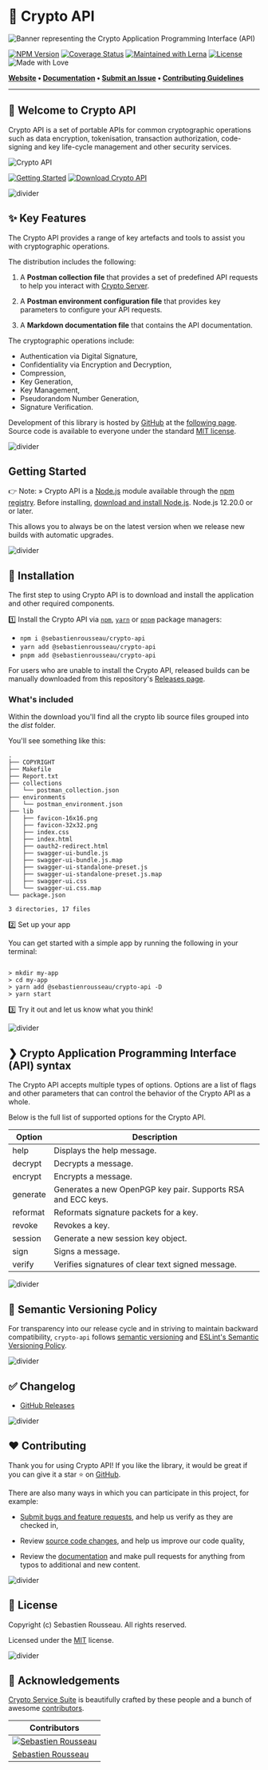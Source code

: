 # 🚀 Crypto API

![Banner representing the Crypto Application Programming Interface (API)](https://raw.githubusercontent.com/sebastienrousseau/crypto-service/master/assets/crypto-api-logo.svg)

[![NPM Version](https://img.shields.io/npm/v/solid-js.svg?style=for-the-badge)](https://www.npmjs.com/package/@sebastienrousseau/crypto-api)
[![Coverage Status](https://img.shields.io/coveralls/github/sebastienrousseau/crypto-service/solid.svg?branch=main\&style=for-the-badge\&color=blueviolet)](https://coveralls.io/github/sebastienrousseau/crypto-service?branch=main)
[![Maintained with Lerna](https://img.shields.io/badge/maintained%20with-lerna-blue?style=for-the-badge)](https://lerna.js.org/)
[![License](https://img.shields.io/badge/License-MIT-green.svg?style=for-the-badge\&logo=)](https://opensource.org/licenses/MIT)
![Made with Love](https://raw.githubusercontent.com/sebastienrousseau/crypto-service/master/assets/made-with-love.svg)

**[Website](https://crypto-api.io) • [Documentation](https://crypto-api.io/docs/)
• [Submit an Issue](https://github.com/sebastienrousseau/crypto-service/issues)
• [Contributing Guidelines](https://github.com/sebastienrousseau/crypto-service/blob/master/.github/CONTRIBUTING.md)**

***

## 👋 Welcome to Crypto API

Crypto API is a set of portable APIs for common cryptographic operations such as
data encryption, tokenisation, transaction authorization, code-signing and key
life-cycle management and other security services.

![Crypto API][crypto-api]

[![Getting Started][getting started]](#getting-started)
[![Download Crypto API][download]][8]

![divider][divider]

## ✨ Key Features

The Crypto API provides a range of key artefacts and tools to assist you with
cryptographic operations.

The distribution includes the following:

1.  A **Postman collection file** that provides a set of predefined API requests
    to help you interact with [Crypto Server][13].

1.  A **Postman environment configuration file** that provides key parameters to
    configure your API requests.

1.  A **Markdown documentation file** that contains the API documentation.

The cryptographic operations include:

- Authentication via Digital Signature,
- Confidentiality via Encryption and Decryption,
- Compression,
- Key Generation,
- Key Management,
- Pseudorandom Number Generation,
- Signature Verification.

Development of this library is hosted by [GitHub][1] at the [following page][2].
Source code is available to everyone under the standard [MIT license][3].

![divider][divider]

## Getting Started

👉 Note: » Crypto API is a [Node.js][4] module available through the
[npm registry][5]. Before installing, [download and install Node.js][4].
Node.js 12.20.0 or or later.

This allows you to always be on the latest version when we release new builds
with automatic upgrades.

![divider][divider]

## 🔧 Installation

The first step to using Crypto API is to download and install the
application and other required components.

1️⃣ Install the Crypto API via [`npm`][5], [`yarn`][6] or [`pnpm`][7] package
managers:

- `npm i @sebastienrousseau/crypto-api`
- `yarn add @sebastienrousseau/crypto-api`
- `pnpm add @sebastienrousseau/crypto-api`

For users who are unable to install the Crypto API, released builds can be
manually downloaded from this repository's
[Releases page](https://github.com/sebastienrousseau/crypto-service/releases/).

### What's included

Within the download you'll find all the crypto lib source files grouped into
the *dist* folder.

You'll see something like this:

```shell
.
├── COPYRIGHT
├── Makefile
├── Report.txt
├── collections
│   └── postman_collection.json
├── environments
│   └── postman_environment.json
├── lib
│   ├── favicon-16x16.png
│   ├── favicon-32x32.png
│   ├── index.css
│   ├── index.html
│   ├── oauth2-redirect.html
│   ├── swagger-ui-bundle.js
│   ├── swagger-ui-bundle.js.map
│   ├── swagger-ui-standalone-preset.js
│   ├── swagger-ui-standalone-preset.js.map
│   ├── swagger-ui.css
│   └── swagger-ui.css.map
└── package.json

3 directories, 17 files

```

2️⃣ Set up your app

You can get started with a simple app by running the following in your terminal:

```shell

> mkdir my-app
> cd my-app
> yarn add @sebastienrousseau/crypto-api -D
> yarn start

```

3️⃣ Try it out and let us know what you think!

![divider][divider]

## ❯ Crypto Application Programming Interface (API) syntax

The Crypto API accepts multiple types of options. Options are a list of flags
and other parameters that can control the behavior of the Crypto API as a
whole.

Below is the full list of supported options for the Crypto API.

| Option | Description |
|---|---|
| help      | Displays the help message. |
| decrypt   | Decrypts a message. |
| encrypt   | Encrypts a message. |
| generate  | Generates a new OpenPGP key pair. Supports RSA and ECC keys. |
| reformat  | Reformats signature packets for a key. |
| revoke    | Revokes a key. |
| session   | Generate a new session key object. |
| sign      | Signs a message. |
| verify    | Verifies signatures of clear text signed message. |

![divider][divider]

## 🚥 Semantic Versioning Policy

For transparency into our release cycle and in striving to maintain backward
compatibility, `crypto-api` follows [semantic versioning](http://semver.org/)
and [ESLint's Semantic Versioning Policy](https://github.com/eslint/eslint#semantic-versioning-policy).

![divider][divider]

## ✅ Changelog

- [GitHub Releases](https://github.com/sebastienrousseau/crypto-service/releases)

![divider][divider]

## ❤️ Contributing

Thank you for using Crypto API! If you like the library, it would be great if
you can give it a star ⭐ on [GitHub][2].

There are also many ways in which you can participate in this project, for
example:

-   [Submit bugs and feature requests][9], and help us verify as they are
    checked in,

-   Review [source code changes][10], and help us improve our code quality,

-   Review the [documentation][11] and make pull requests for anything from
    typos to additional and new content.

![divider][divider]

## 🥂 License

Copyright (c) Sebastien Rousseau. All rights reserved.

Licensed under the [MIT](LICENSE) license.

![divider][divider]

## 🏢 Acknowledgements

[Crypto Service Suite](https://crypto-service.co) is beautifully crafted by
these people and a bunch of awesome [contributors][12].

| Contributors |
|---------|
|[![Sebastien Rousseau](https://avatars0.githubusercontent.com/u/1394998?s=117)](https://sebastienrousseau.co.uk)|
|[Sebastien Rousseau](https://github.com/sebastienrousseau)|

[1]: https://github.com

[2]: https://github.com/sebastienrousseau/crypto-service

[3]: https://github.com/sebastienrousseau/crypto-service/blob/main/LICENSE

[4]: https://nodejs.org/en/

[5]: https://www.npmjs.com/

[6]: https://yarnpkg.com/getting-started

[7]: https://pnpm.io/motivation

[8]: https://github.com/sebastienrousseau/crypto-service/packages/

[9]: https://github.com/sebastienrousseau/crypto-service/issues/new

[10]: https://github.com/sebastienrousseau/crypto-service/pulls

[11]: https://github.com/sebastienrousseau/crypto-service/docs

[12]: https://github.com/sebastienrousseau/crypto-service/graphs/contributors

[13]: https://github.com/sebastienrousseau/crypto-service/tree/main/packages/crypto-server

[divider]: https://raw.githubusercontent.com/sebastienrousseau/crypto-service/master/assets/divider.svg

[crypto-api]: https://raw.githubusercontent.com/sebastienrousseau/crypto-service/main/assets/crypto-api.svg "Crypto API"

[getting started]: https://raw.githubusercontent.com/sebastienrousseau/crypto-service/master/assets/button-primary.svg

[download]: https://raw.githubusercontent.com/sebastienrousseau/crypto-service/master/assets/button-secondary.svg
